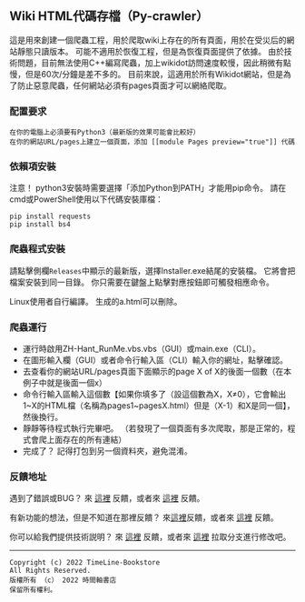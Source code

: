 ## Wiki HTML代碼存檔（Py-crawler）

這是用來創建一個爬蟲工程，用於爬取wiki上存在的所有頁面，用於在受災后的網站靜態只讀版本。 可能不適用於恢復工程，但是為恢復頁面提供了依據。
由於技術問題，目前無法使用C++編寫爬蟲，加上wikidot訪問速度較慢，因此稍微有點慢，但是60次/分鐘是差不多的。
目前來說，這適用於所有Wikidot網站，但是為了防止惡意爬蟲，任何網站必須有pages頁面才可以網絡爬取。

### **配置要求**
```
在你的電腦上必須要有Python3（最新版的效果可能會比較好）
在你的網站URL/pages上建立一個頁面，添加 [[module Pages preview="true"]] 代碼
```

### **依賴項安裝**
注意！ python3安裝時需要選擇「添加Python到PATH」才能用pip命令。
請在cmd或PowerShell使用以下代碼安裝庫檔：
```
pip install requests
pip install bs4
```

### **爬蟲程式安裝**
請點擊側欄`Releases`中顯示的最新版，選擇Installer.exe結尾的安裝檔。 它將會把檔案安裝到同一目錄。 你只需要在鍵盤上點擊對應按鈕即可觸發相應命令。

Linux使用者自行編譯。 生成的a.html可以刪除。

### **爬蟲運行**
* 運行時啟用ZH-Hant_RunMe.vbs.vbs（GUI）或main.exe（CLI）。
* 在圖形輸入欄（GUI）或者命令行輸入區（CLI）輸入你的網址，點擊確認。
* 去查看你的網站URL/pages頁面下面顯示的page X of X的後面一個數（在本例子中就是後面一個x）
* 命令行輸入區輸入這個數【如果你填多了（設這個數為X，X≠0），它會輸出1~X的HTML檔（名稱為pages1~pagesX.html）但是（X-1）和X是同一個】，然後換行。
* 靜靜等待程式執行完畢吧。 （若發現了一個頁面有多次爬取，那是正常的，程式會爬上面存在的所有連結）
* 完成了？ 記得打包到另一個資料夾，避免混淆。

### **反饋地址**
遇到了錯誤或BUG？ 來 [這裡](http://ld-private-website.wikidot.com/forum/c-7602918/pyc) 反饋，或者來 [這裡](https://github.com/TimeLine-Bookstore/Py-crawler/issues)  反饋。

有新功能的想法，但是不知道在那裡反饋？ 來[這裡](http://ld-private-website.wikidot.com/forum/t-15402049/pyc-1-1-0-1-9)反饋，或者來 [這裡](https://github.com/TimeLine-Bookstore/Py-crawler/issues) 反饋。

你可以給我們提供技術説明？ 來 [這裡](http://ld-private-website.wikidot.com/forum/c-7602920/) 反饋，或者來 [這裡](https://github.com/TimeLine-Bookstore/Py-crawler/fork) 拉取分支進行修改吧。

----------
```
Copyright (c) 2022 TimeLine-Bookstore
All Rights Reserved.
版權所有 （c） 2022 時間軸書店
保留所有權利。
```
